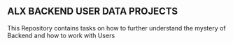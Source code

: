 ## ALX BACKEND USER DATA PROJECTS
 This Repository contains tasks on how to further understand the mystery of Backend and how to work with Users



